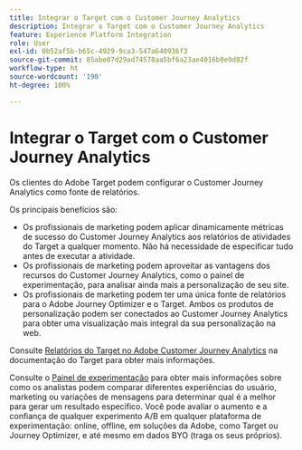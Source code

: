 ```yaml
---
title: Integrar o Target com o Customer Journey Analytics
description: Integrar o Target com o Customer Journey Analytics
feature: Experience Platform Integration
role: User
exl-id: 0b52af5b-b65c-4929-9ca3-547a640936f3
source-git-commit: 85abe07d29ad74578aa5bf6a23ae4016b0e9d82f
workflow-type: ht
source-wordcount: '190'
ht-degree: 100%

---
```


# Integrar o Target com o Customer Journey Analytics

Os clientes do Adobe Target podem configurar o Customer Journey Analytics como fonte de relatórios.

Os principais benefícios são:

* Os profissionais de marketing podem aplicar dinamicamente métricas de sucesso do Customer Journey Analytics aos relatórios de atividades do Target a qualquer momento. Não há necessidade de especificar tudo antes de executar a atividade.
* Os profissionais de marketing podem aproveitar as vantagens dos recursos do Customer Journey Analytics, como o painel de experimentação, para analisar ainda mais a personalização de seu site.
* Os profissionais de marketing podem ter uma única fonte de relatórios para o Adobe Journey Optimizer e o Target. Ambos os produtos de personalização podem ser conectados ao Customer Journey Analytics para obter uma visualização mais integral da sua personalização na web.

Consulte [Relatórios do Target no Adobe Customer Journey Analytics](https://experienceleague.adobe.com/pt-br/docs/target/using/integrate/cja/target-reporting-in-cja) na documentação do Target para obter mais informações.

Consulte o [Painel de experimentação](../analysis-workspace/c-panels/experimentation.md) para obter mais informações sobre como os analistas podem comparar diferentes experiências do usuário, marketing ou variações de mensagens para determinar qual é a melhor para gerar um resultado específico. Você pode avaliar o aumento e a confiança de qualquer experimento A/B em qualquer plataforma de experimentação: online, offline, em soluções da Adobe, como Target ou Journey Optimizer, e até mesmo em dados BYO (traga os seus próprios).
